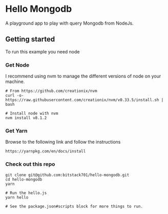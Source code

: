 # Hello Mongodb

A playground app to play with query Mongodb from NodeJs.


## Getting started

To run this example you need node

### Get Node

I recommend using nvm to manage the different versions of node on your machine.

    # From https://github.com/creationix/nvm
    curl -o- https://raw.githubusercontent.com/creationix/nvm/v0.33.5/install.sh | bash
    
    # Install node with nvm
    nvm install v8.1.2
     
### Get Yarn

Browse to the following link and follow the instructions
    
    https://yarnpkg.com/en/docs/install    
    
    
### Check out this repo

    git clone git@github.com:bitstack701/hello-mongodb.git
    cd hello-mongodb
    yarn 
    
    # Run the hello.js 
    yarn hello 

    # See the package.json#scripts block for more things to run.